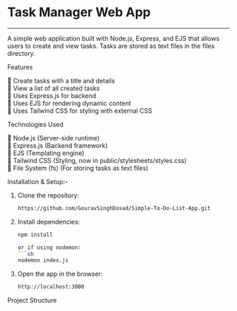 # Task Manager Web App
____________________________________________________________________________________________________

A simple web application built with Node.js, Express, and EJS that allows users to create and view tasks. Tasks are stored as text files in the files directory.

Features

🎯 Create tasks with a title and details <br>
🎯 View a list of all created tasks<br>
🎯 Uses Express.js for backend<br>
🎯 Uses EJS for rendering dynamic content<br>
🎯 Uses Tailwind CSS for styling with external CSS<br>

Technologies Used

🎯 Node.js (Server-side runtime)<br>
🎯 Express.js (Backend framework)<br>
🎯 EJS (Templating engine)<br>
🎯 Tailwind CSS (Styling, now in public/stylesheets/styles.css)<br>
🎯 File System (fs) (For storing tasks as text files)<br>

Installation & Setup:-

1. Clone the repository:
   ```sh
   https://github.com/GouravSinghDosad/Simple-To-Do-List-App.git

2. Install dependencies:
   ```sh
   npm install

   or if using nodemon:
   ```sh
   nodemon index.js

3. Open the app in the browser:
   ```sh
   http://localhost:3000

Project Structure
